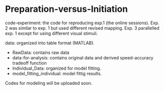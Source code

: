 # Preparation-versus-Initiation

code-experiment: the code for reproducing exp.1 (the online sessions). Exp. 2 was similar to exp. 1 but used different revised mapping. Exp. 3 parallelled exp. 1 except for using different visual stimuli.

data: organized into table format (MATLAB). 
  - RawData: contains raw data
  - data-for-analysis: contains original data and derived speed-accuracy tradeoff function
  - Individual_Data: organized for model fitting.
  - model_fitting_individual: model fittig results.

Codes for modeling will be uploaded soon.
